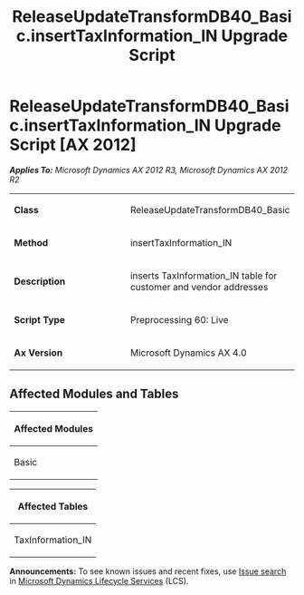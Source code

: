 ﻿---
title: ReleaseUpdateTransformDB40_Basic.insertTaxInformation_IN Upgrade Script
TOCTitle: ReleaseUpdateTransformDB40_Basic.insertTaxInformation_IN Upgrade Script
ms:assetid: 81d9fa2a-aa12-a6b6-2664-2195189d9054
ms:mtpsurl: https://msdn.microsoft.com/en-us/library/JJ685932(v=AX.60)
ms:contentKeyID: 49709386
ms.date: 05/18/2015
mtps_version: v=AX.60
---

# ReleaseUpdateTransformDB40\_Basic.insertTaxInformation\_IN Upgrade Script [AX 2012]


_**Applies To:** Microsoft Dynamics AX 2012 R3, Microsoft Dynamics AX 2012 R2_

<table>
<colgroup>
<col style="width: 50%" />
<col style="width: 50%" />
</colgroup>
<tbody>
<tr class="odd">
<td><p><strong>Class</strong></p></td>
<td><p>ReleaseUpdateTransformDB40_Basic</p></td>
</tr>
<tr class="even">
<td><p><strong>Method</strong></p></td>
<td><p>insertTaxInformation_IN</p></td>
</tr>
<tr class="odd">
<td><p><strong>Description</strong></p></td>
<td><p>inserts TaxInformation_IN table for customer and vendor addresses</p></td>
</tr>
<tr class="even">
<td><p><strong>Script Type</strong></p></td>
<td><p>Preprocessing 60: Live</p></td>
</tr>
<tr class="odd">
<td><p><strong>Ax Version</strong></p></td>
<td><p>Microsoft Dynamics AX 4.0</p></td>
</tr>
</tbody>
</table>


## Affected Modules and Tables

<table>
<colgroup>
<col style="width: 100%" />
</colgroup>
<thead>
<tr class="header">
<th><p>Affected Modules</p></th>
</tr>
</thead>
<tbody>
<tr class="odd">
<td><p>Basic</p></td>
</tr>
</tbody>
</table>


<table>
<colgroup>
<col style="width: 100%" />
</colgroup>
<thead>
<tr class="header">
<th><p>Affected Tables</p></th>
</tr>
</thead>
<tbody>
<tr class="odd">
<td><p>TaxInformation_IN</p></td>
</tr>
</tbody>
</table>

  
**Announcements:** To see known issues and recent fixes, use [Issue search](http://go.microsoft.com/fwlink/?linkid=389258) in [Microsoft Dynamics Lifecycle Services](http://go.microsoft.com/fwlink/?linkid=306505) (LCS).

